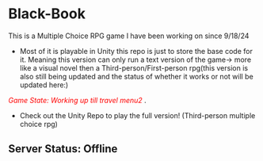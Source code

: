 # Black-Book

This is a Multiple Choice RPG game I have been working on since 9/18/24

- Most of it is playable in Unity this repo is just to store the base code for it.
Meaning this version can only run a text version of the game-> more like a visual novel 
then a Third-person/First-person rpg(this version is also still being updated and the status of whether it works
or not will be updated here:)

 <span style="color:red"> *Game State: Working up till travel menu2* </span>. 

* Check out the Unity Repo to play the full version! (Third-person multiple choice rpg)

## Server Status: Offline
